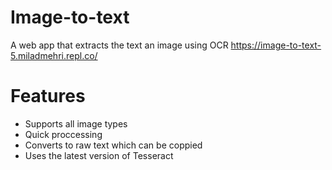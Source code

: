 # Image-to-text
A web app that extracts the text an image using OCR
https://image-to-text-5.miladmehri.repl.co/


# Features
* Supports all image types
* Quick proccessing
* Converts to raw text which can be coppied
* Uses the latest version of Tesseract 
